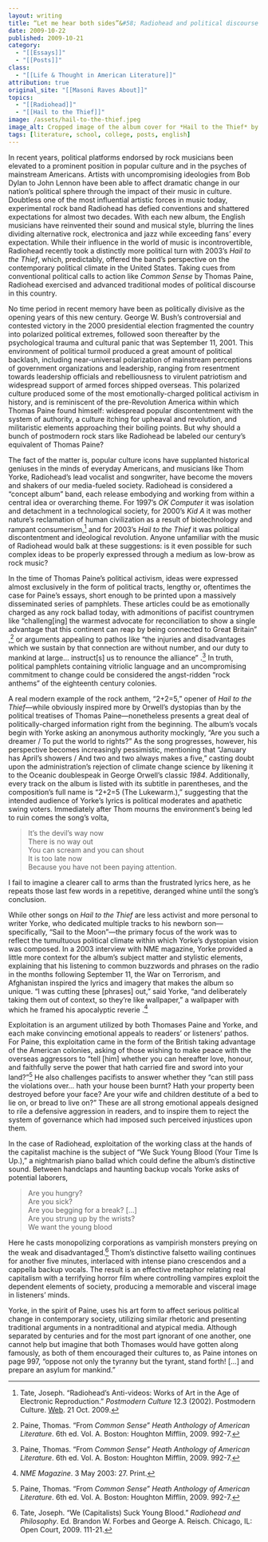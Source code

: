 ```yaml
---
layout: writing
title: “Let me hear both sides”&#58; Radiohead and political discourse
date: 2009-10-22
published: 2009-10-21
category:
  - "[[Essays]]"
  - "[[Posts]]"
class:
  - "[[Life & Thought in American Literature]]"
attribution: true
original_site: "[[Masoni Raves About]]"
topics:
  - "[[Radiohead]]"
  - "[[Hail to the Thief]]"
image: /assets/hail-to-the-thief.jpeg
image_alt: Cropped image of the album cover for *Hail to the Thief* by Radiohead.
tags: [literature, school, college, posts, english]
---
```


In recent years, political platforms endorsed by rock musicians been elevated to a prominent position in popular culture and in the psyches of mainstream Americans. Artists with uncompromising ideologies from Bob Dylan to John Lennon have been able to affect dramatic change in our nation’s political sphere through the impact of their music in culture. Doubtless one of the most influential artistic forces in music today, experimental rock band Radiohead has defied conventions and shattered expectations for almost two decades. With each new album, the English musicians have reinvented their sound and musical style, blurring the lines dividing alternative rock, electronica and jazz while exceeding fans’ every expectation. While their influence in the world of music is incontrovertible, Radiohead recently took a distinctly more political turn with 2003’s *Hail to the Thief*, which, predictably, offered the band’s perspective on the contemporary political climate in the United States. Taking cues from conventional political calls to action like *Common Sense* by Thomas Paine, Radiohead exercised and advanced traditional modes of political discourse in this country.

No time period in recent memory have been as politically divisive as the opening years of this new century. George W. Bush’s controversial and contested victory in the 2000 presidential election fragmented the country into polarized political extremes, followed soon thereafter by the psychological trauma and cultural panic that was September 11, 2001. This environment of political turmoil produced a great amount of political backlash, including near-universal polarization of mainstream perceptions of government organizations and leadership, ranging from resentment towards leadership officials and rebelliousness to virulent patriotism and widespread support of armed forces shipped overseas. This polarized culture produced some of the most emotionally-charged political activism in history, and is reminiscent of the pre-Revolution America within which Thomas Paine found himself: widespread popular discontentment with the system of authority, a culture itching for upheaval and revolution, and militaristic elements approaching their boiling points. But why should a bunch of postmodern rock stars like Radiohead be labeled our century’s equivalent of Thomas Paine?

The fact of the matter is, popular culture icons have supplanted historical geniuses in the minds of everyday Americans, and musicians like Thom Yorke, Radiohead’s lead vocalist and songwriter, have become the movers and shakers of our media-fueled society. Radiohead is considered a “concept album” band, each release embodying and working from within a central idea or overarching theme. For 1997’s *OK Computer* it was isolation and detachment in a technological society, for 2000’s *Kid A* it was mother nature’s reclamation of human civilization as a result of biotechnology and rampant consumerism,[^1] and for 2003’s *Hail to the Thief* it was political discontentment and ideological revolution. Anyone unfamiliar with the music of Radiohead would balk at these suggestions: is it even possible for such complex ideas to be properly expressed through a medium as low-brow as rock music?

In the time of Thomas Paine’s political activism, ideas were expressed almost exclusively in the form of political tracts, lengthy or, oftentimes the case for Paine’s essays, short enough to be printed upon a massively disseminated series of pamphlets. These articles could be as emotionally charged as any rock ballad today, with admonitions of pacifist countrymen like “challeng\[ing] the warmest advocate for reconciliation to show a single advantage that this continent can reap by being connected to Great Britain” ,[^2] or arguments appealing to pathos like “the injuries and disadvantages which we sustain by that connection are without number, and our duty to mankind at large… instruct\[s] us to renounce the alliance” .[^2] In truth, political pamphlets containing vitriolic language and an uncompromising commitment to change could be considered the angst-ridden “rock anthems” of the eighteenth century colonies.

A real modern example of the rock anthem, “2+2=5,” opener of *Hail to the Thief*—while obviously inspired more by Orwell’s dystopias than by the political treatises of Thomas Paine—nonetheless presents a great deal of politically-charged information right from the beginning. The album’s vocals begin with Yorke asking an anonymous authority mockingly, “Are you such a dreamer / To put the world to rights?” As the song progresses, however, his perspective becomes increasingly pessimistic, mentioning that “January has April’s showers / And two and two always makes a five,” casting doubt upon the administration’s rejection of climate change science by likening it to the Oceanic doublespeak in George Orwell’s classic *1984*. Additionally, every track on the album is listed with its subtitle in parentheses, and the composition’s full name is “2+2=5 (The Lukewarm.),” suggesting that the intended audience of Yorke’s lyrics is political moderates and apathetic swing voters. Immediately after Thom mourns the environment’s being led to ruin comes the song’s volta, 

> It’s the devil’s way now  
> There is no way out  
> You can scream and you can shout  
> It is too late now  
> Because you have not been paying attention.

I fail to imagine a clearer call to arms than the frustrated lyrics here, as he repeats those last few words in a repetitive, deranged whine until the song’s conclusion.

While other songs on *Hail to the Thief* are less activist and more personal to writer Yorke, who dedicated multiple tracks to his newborn son—specifically, “Sail to the Moon”—the primary focus of the work was to reflect the tumultuous political climate within which Yorke’s dystopian vision was composed. In a 2003 interview with NME magazine, Yorke provided a little more context for the album’s subject matter and stylistic elements, explaining that his listening to common buzzwords and phrases on the radio in the months following September 11, the War on Terrorism, and Afghanistan inspired the lyrics and imagery that makes the album so unique. “I was cutting these \[phrases] out,” said Yorke, “and deliberately taking them out of context, so they’re like wallpaper,” a wallpaper with which he framed his apocalyptic reverie .[^3]

Exploitation is an argument utilized by both Thomases Paine and Yorke, and each make convincing emotional appeals to readers’ or listeners’ pathos. For Paine, this exploitation came in the form of the British taking advantage of the American colonies, asking of those wishing to make peace with the overseas aggressors to “tell \[him] whether you can hereafter love, honour, and faithfully serve the power that hath carried fire and sword into your land?”[^2] He also challenges pacifists to answer whether they “can still pass the violations over… hath your house been burnt? Hath your property been destroyed before your face? Are your wife and children destitute of a bed to lie on, or bread to live on?” These are all strong emotional appeals designed to rile a defensive aggression in readers, and to inspire them to reject the system of governance which had imposed such perceived injustices upon them.

In the case of Radiohead, exploitation of the working class at the hands of the capitalist machine is the subject of “We Suck Young Blood (Your Time Is Up.),” a nightmarish piano ballad which could define the album’s distinctive sound. Between handclaps and haunting backup vocals Yorke asks of potential laborers, 

> Are you hungry?  
> Are you sick?  
> Are you begging for a break? \[…]  
> Are you strung up by the wrists?  
> We want the young blood

Here he casts monopolizing corporations as vampirish monsters preying on the weak and disadvantaged.[^4] Thom’s distinctive falsetto wailing continues for another five minutes, interlaced with intense piano crescendos and a cappella backup vocals. The result is an effective metaphor relating real capitalism with a terrifying horror film where controlling vampires exploit the dependent elements of society, producing a memorable and visceral image in listeners’ minds.

Yorke, in the spirit of Paine, uses his art form to affect serious political change in contemporary society, utilizing similar rhetoric and presenting traditional arguments in a nontraditional and atypical media. Although separated by centuries and for the most part ignorant of one another, one cannot help but imagine that both Thomases would have gotten along famously, as both of them encouraged their cultures to, as Paine intones on page 997, “oppose not only the tyranny but the tyrant, stand forth! \[…] and prepare an asylum for mankind.”

[^1]: Tate, Joseph. “Radiohead’s Anti-videos: Works of Art in the Age of Electronic Reproduction.” *Postmodern Culture* 12.3 (2002). Postmodern Culture. [Web](http://pmc.iath.virginia.edu/issue.502/12.3tate.html). 21 Oct. 2009.
[^2]: Paine, Thomas. “From *Common Sense*” *Heath Anthology of American Literature*. 6th ed. Vol. A. Boston: Houghton Mifflin, 2009. 992-7.
[^3]: *NME Magazine*. 3 May 2003: 27. Print.
[^4]: Tate, Joseph. “We (Capitalists) Suck Young Blood.” *Radiohead and Philosophy*. Ed. Brandon W. Forbes and George A. Reisch. Chicago, IL: Open Court, 2009. 111-21.
